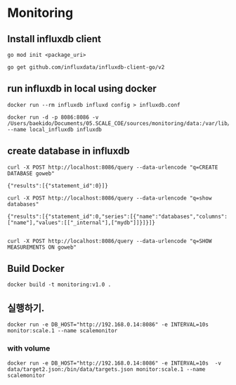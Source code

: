 # Monitoring

## Install influxdb client

```
go mod init <package_uri>

go get github.com/influxdata/influxdb-client-go/v2
```

## run influxdb in local using docker

```
docker run --rm influxdb influxd config > influxdb.conf
```


```
docker run -d -p 8086:8086 -v /Users/baekido/Documents/05.SCALE_COE/sources/monitoring/data:/var/lib/influxdb --name local_influxdb influxdb
```

## create database in influxdb

```
curl -X POST http://localhost:8086/query --data-urlencode "q=CREATE DATABASE goweb"

{"results":[{"statement_id":0}]}
```

```
curl -X POST http://localhost:8086/query --data-urlencode "q=show databases"

{"results":[{"statement_id":0,"series":[{"name":"databases","columns":["name"],"values":[["_internal"],["mydb"]]}]}]}


curl -X POST http://localhost:8086/query --data-urlencode "q=SHOW MEASUREMENTS ON goweb"
```

## Build Docker 

```
docker build -t monitoring:v1.0 .
```

## 실행하기. 

```
docker run -e DB_HOST="http://192.168.0.14:8086" -e INTERVAL=10s  monitor:scale.1 --name scalemonitor
```

### with volume

```
docker run -e DB_HOST="http://192.168.0.14:8086" -e INTERVAL=10s  -v data/target2.json:/bin/data/targets.json monitor:scale.1 --name scalemonitor
```